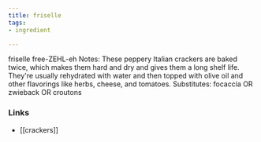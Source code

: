 ```yaml
---
title: friselle
tags:
- ingredient

---
```

friselle free-ZEHL-eh Notes: These peppery Italian crackers are baked twice, which makes them hard and dry and gives them a long shelf life. They're usually rehydrated with water and then topped with olive oil and other flavorings like herbs, cheese, and tomatoes. Substitutes: focaccia OR zwieback OR croutons

### Links

* [[crackers]]
